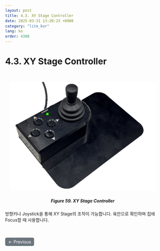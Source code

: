 ```yaml
---
layout: post
title: 4.3.	XY Stage Controller
date: 2025-03-31 13:20:23 +0900
category: "lite_kor"
lang: ko
order: 4300
---
```


# 4.3. XY Stage Controller

<br/> <!-- 한줄 띄기 -->

<!-- 중앙 정렬 이미지 -->
<p align="center"> 
  <img src="/assets/Chapter-4/XY Stage Controller.png">
</p>

<!-- 이미지 설명 -->
<div align="center"> 
<h5>Figure 59. XY Stage Controller</h5>
</div>

방향키나 Joystick을 통해 XY Stage의 조작이 가능합니다. 육안으로 확인하며 칩에 Focus할 때 사용합니다.

<!-- 이전/다음 페이지 버튼 -->
<br/>
<br/>
<div style="display: flex; justify-content: space-between; align-items: center; margin-top: 10;">
  <!-- 이전 페이지 버튼 -->
  <a href="/manuals/manuals_lite_kor/Chapter 4/Chapter 4-2/" class="btn btn-primary" style="display: inline-block; padding: 5px 10px; background-color: #6c757d; color: white; text-decoration: none; border-radius: 5px;">
    ← Previous
  </a>

  <!-- 다음 페이지 버튼 -->
<!--  <a href="/manuals/manuals_lite_kor/Chapter 4/Chapter 4-3/" class="btn btn-primary" style="display: inline-block; padding: 5px 10px; background-color: #6c757d; color: white; text-decoration: none; border-radius: 5px;">
    Next →
  </a>      -->
</div>